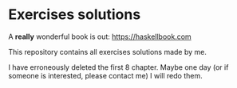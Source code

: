 # Exercises solutions

A **really** wonderful book is out: https://haskellbook.com

This repository contains all exercises solutions made by me.

I have erroneously deleted the first 8 chapter. Maybe one day (or if someone is
interested, please contact me) I will redo them.
